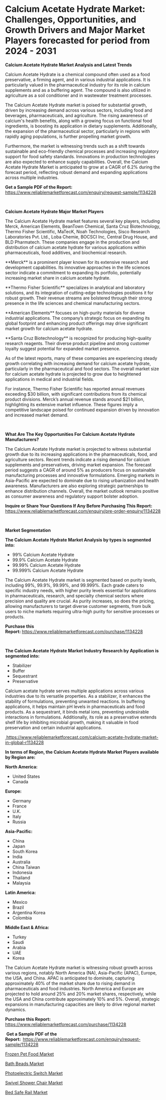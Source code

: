 <p><h1>Calcium Acetate Hydrate Market: Challenges, Opportunities, and Growth Drivers and Major Market Players forecasted for period from 2024 - 2031</h1></p><p><strong>Calcium Acetate Hydrate Market Analysis and Latest Trends</strong></p>
<p><p>Calcium Acetate Hydrate is a chemical compound often used as a food preservative, a firming agent, and in various industrial applications. It is particularly valued in the pharmaceutical industry for its role in calcium supplements and as a buffering agent. The compound is also utilized in agriculture as a soil conditioner and in wastewater treatment processes.</p><p>The Calcium Acetate Hydrate market is poised for substantial growth, driven by increasing demand across various sectors, including food and beverages, pharmaceuticals, and agriculture. The rising awareness of calcium's health benefits, along with a growing focus on functional food ingredients, is boosting its application in dietary supplements. Additionally, the expansion of the pharmaceutical sector, particularly in regions with rapidly aging populations, is further propelling market growth.</p><p>Furthermore, the market is witnessing trends such as a shift towards sustainable and eco-friendly chemical processes and increasing regulatory support for food safety standards. Innovations in production technologies are also expected to enhance supply capabilities. Overall, the Calcium Acetate Hydrate Market is anticipated to grow at a CAGR of 6.2% during the forecast period, reflecting robust demand and expanding applications across multiple industries.</p></p>
<p><strong>Get a Sample PDF of the Report:&nbsp;</strong> <a href="https://www.reliablemarketforecast.com/enquiry/request-sample/1134228?utm_campaign=1130&utm_medium=2&utm_source=Github&utm_content=ia&utm_term=18122024&utm_id=calcium-acetate-hydrate">https://www.reliablemarketforecast.com/enquiry/request-sample/1134228</a></p>
<p>&nbsp;</p>
<p><strong>Calcium Acetate Hydrate Major Market Players</strong></p>
<p><p>The Calcium Acetate Hydrate market features several key players, including Merck, American Elements, BeanTown Chemical, Santa Cruz Biotechnology, Thermo Fisher Scientific, MaTecK, Noah Technologies, Sisco Research Laboratories Pvt. Ltd., Loba Chemie, BOCSCI Inc, Central Drug House, and BLD Pharmatech. These companies engage in the production and distribution of calcium acetate hydrate for various applications within pharmaceuticals, food additives, and biochemical research.</p><p>**Merck** is a prominent player known for its extensive research and development capabilities. Its innovative approaches in the life sciences sector indicate a commitment to expanding its portfolio, potentially increasing market share in calcium acetate hydrate.</p><p>**Thermo Fisher Scientific** specializes in analytical and laboratory solutions, and its integration of cutting-edge technologies positions it for robust growth. Their revenue streams are bolstered through their strong presence in the life sciences and chemical manufacturing sectors.</p><p>**American Elements** focuses on high-purity materials for diverse industrial applications. The company’s strategic focus on expanding its global footprint and enhancing product offerings may drive significant market growth for calcium acetate hydrate.</p><p>**Santa Cruz Biotechnology** is recognized for producing high-quality research reagents. Their diverse product pipeline and strong customer loyalty suggest potential for expanded market presence.</p><p>As of the latest reports, many of these companies are experiencing steady growth correlating with increasing demand for calcium acetate hydrate, particularly in the pharmaceutical and food sectors. The overall market size for calcium acetate hydrate is projected to grow due to heightened applications in medical and industrial fields. </p><p>For instance, Thermo Fisher Scientific has reported annual revenues exceeding $30 billion, with significant contributions from its chemical product divisions. Merck’s annual revenue stands around $21 billion, highlighting its extensive market influence. These figures imply a competitive landscape poised for continued expansion driven by innovation and increased market demand.</p></p>
<p>&nbsp;</p>
<p><strong>What Are The Key Opportunities For Calcium Acetate Hydrate Manufacturers?</strong></p>
<p><p>The Calcium Acetate Hydrate market is projected to witness substantial growth due to its increasing applications in the pharmaceuticals, food, and agriculture sectors. Recent trends indicate a rising demand for calcium supplements and preservatives, driving market expansion. The forecast period suggests a CAGR of around 5% as producers focus on sustainable manufacturing processes and innovative formulations. Emerging markets in Asia-Pacific are expected to dominate due to rising urbanization and health awareness. Manufacturers are also exploring strategic partnerships to enhance distribution channels. Overall, the market outlook remains positive as consumer awareness and regulatory support bolster adoption.</p></p>
<p><strong>Inquire or Share Your Questions If Any Before Purchasing This Report:</strong> <a href="https://www.reliablemarketforecast.com/enquiry/pre-order-enquiry/1134228?utm_campaign=1130&utm_medium=2&utm_source=Github&utm_content=ia&utm_term=18122024&utm_id=calcium-acetate-hydrate">https://www.reliablemarketforecast.com/enquiry/pre-order-enquiry/1134228</a></p>
<p>&nbsp;</p>
<p><strong>Market Segmentation</strong></p>
<p><strong>The Calcium Acetate Hydrate Market Analysis by types is segmented into:</strong></p>
<p><ul><li>99% Calcium Acetate Hydrate</li><li>99.9% Calcium Acetate Hydrate</li><li>99.99% Calcium Acetate Hydrate</li><li>99.999% Calcium Acetate Hydrate</li></ul></p>
<p><p>The Calcium Acetate Hydrate market is segmented based on purity levels, including 99%, 99.9%, 99.99%, and 99.999%. Each grade caters to specific industry needs, with higher purity levels essential for applications in pharmaceuticals, research, and specialty chemical sectors where precision and quality are crucial. As purity increases, so does the pricing, allowing manufacturers to target diverse customer segments, from bulk users to niche markets requiring ultra-high purity for sensitive processes or products.</p></p>
<p><strong>Purchase this Report:&nbsp;</strong><a href="https://www.reliablemarketforecast.com/purchase/1134228?utm_campaign=1130&utm_medium=2&utm_source=Github&utm_content=ia&utm_term=18122024&utm_id=calcium-acetate-hydrate">https://www.reliablemarketforecast.com/purchase/1134228</a></p>
<p>&nbsp;</p>
<p><strong>The Calcium Acetate Hydrate Market Industry Research by Application is segmented into:</strong></p>
<p><ul><li>Stabilizer</li><li>Buffer</li><li>Sequestrant</li><li>Preservative</li></ul></p>
<p><p>Calcium acetate hydrate serves multiple applications across various industries due to its versatile properties. As a stabilizer, it enhances the stability of formulations, preventing unwanted reactions. In buffering applications, it helps maintain pH levels in pharmaceuticals and food products. As a sequestrant, it binds metal ions, preventing undesirable interactions in formulations. Additionally, its role as a preservative extends shelf life by inhibiting microbial growth, making it valuable in food preservation and certain industrial applications.</p></p>
<p><a href="https://www.reliablemarketforecast.com/calcium-acetate-hydrate-market-in-global-r1134228?utm_campaign=1130&utm_medium=2&utm_source=Github&utm_content=ia&utm_term=18122024&utm_id=calcium-acetate-hydrate">&nbsp;https://www.reliablemarketforecast.com/calcium-acetate-hydrate-market-in-global-r1134228</a></p>
<p><strong>In terms of Region, the Calcium Acetate Hydrate Market Players available by Region are:</strong></p>
<p>
    <p> <strong> North America: </strong>
        <ul>
            <li>United States</li>
            <li>Canada</li>
        </ul>
        </p> 
    <p> <strong> Europe: </strong>
        <ul>
            <li>Germany</li>
            <li>France</li>
            <li>U.K.</li>
            <li>Italy</li>
            <li>Russia</li>
        </ul>
        </p> 
    <p> <strong> Asia-Pacific: </strong>
        <ul>
            <li>China</li>
            <li>Japan</li>
            <li>South Korea</li>
            <li>India</li>
            <li>Australia</li>
            <li>China Taiwan</li>
            <li>Indonesia</li>
            <li>Thailand</li>
            <li>Malaysia</li>
        </ul>
        </p> 
    <p> <strong> Latin America: </strong>
        <ul>
            <li>Mexico</li>
            <li>Brazil</li>
            <li>Argentina Korea</li>
            <li>Colombia</li>
        </ul>
        </p> 
    <p> <strong> Middle East & Africa: </strong>
        <ul>
            <li>Turkey</li>
            <li>Saudi</li>
            <li>Arabia</li>
            <li>UAE</li>
            <li>Korea</li>
        </ul>
    </p>
    </p>
<p><p>The Calcium Acetate Hydrate market is witnessing robust growth across various regions, notably North America (NA), Asia-Pacific (APAC), Europe, the USA, and China. APAC is anticipated to dominate, capturing approximately 40% of the market share due to rising demand in pharmaceuticals and food industries. North America and Europe are projected to hold around 25% and 20% market shares, respectively, while the USA and China contribute approximately 10% and 5%. Overall, strategic expansions in manufacturing capacities are likely to drive regional market dynamics.</p></p>
<p><strong>Purchase this Report: </strong><a href="https://www.reliablemarketforecast.com/purchase/1134228?utm_campaign=1130&utm_medium=2&utm_source=Github&utm_content=ia&utm_term=18122024&utm_id=calcium-acetate-hydrate">https://www.reliablemarketforecast.com/purchase/1134228</a></p>
<p>&nbsp;<strong>Get a Sample PDF of the Report:&nbsp;&nbsp;</strong><a href="https://www.reliablemarketforecast.com/enquiry/request-sample/1134228?utm_campaign=1130&utm_medium=2&utm_source=Github&utm_content=ia&utm_term=18122024&utm_id=calcium-acetate-hydrate">https://www.reliablemarketforecast.com/enquiry/request-sample/1134228</a></p>
<p><strong></strong></p>
<p><p><a href="https://www.linkedin.com/pulse/frozen-pet-food-market-analysis-report-competitive-strategies-8bsjf?utm_campaign=1130&utm_medium=2&utm_source=Github&utm_content=ia&utm_term=18122024&utm_id=calcium-acetate-hydrate">Frozen Pet Food Market</a></p><p><a href="https://www.linkedin.com/pulse/assessment-bath-beads-market-current-landscape-future-growth-uu8zf?utm_campaign=1130&utm_medium=2&utm_source=Github&utm_content=ia&utm_term=18122024&utm_id=calcium-acetate-hydrate">Bath Beads Market</a></p><p><a href="https://www.linkedin.com/pulse/anticipated-cagr-87-photoelectric-switch-market-analysis-zzz8e?utm_campaign=1130&utm_medium=2&utm_source=Github&utm_content=ia&utm_term=18122024&utm_id=calcium-acetate-hydrate">Photoelectric Switch Market</a></p><p><a href="https://www.linkedin.com/pulse/positive-outlook-swivel-shower-chair-market-trend-analysis-projected-camkf?utm_campaign=1130&utm_medium=2&utm_source=Github&utm_content=ia&utm_term=18122024&utm_id=calcium-acetate-hydrate">Swivel Shower Chair Market</a></p><p><a href="https://www.linkedin.com/pulse/bed-safe-rail-market-analysis-industry-share-trends-revenue-0nt9f?utm_campaign=1130&utm_medium=2&utm_source=Github&utm_content=ia&utm_term=18122024&utm_id=calcium-acetate-hydrate">Bed Safe Rail Market</a></p></p>